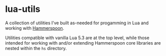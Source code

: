 # lua-utils
A collection of utilities I've built as-needed for progamming in Lua and working with [Hammerspoon](hammerspoon.org).

Utilities compatible with vanilla Lua 5.3 are at the top level, while those intended for working with and/or extending Hammerspoon core libraries are nested within the `hs` directory.

